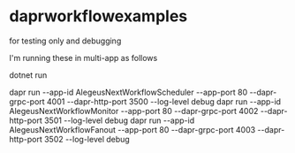 # daprworkflowexamples
for testing only and debugging

I'm running these in multi-app as follows

dotnet run


dapr run --app-id AlegeusNextWorkflowScheduler --app-port 80 --dapr-grpc-port 4001 --dapr-http-port 3500 --log-level debug
dapr run --app-id AlegeusNextWorkflowMonitor --app-port 80 --dapr-grpc-port 4002 --dapr-http-port 3501 --log-level debug
dapr run --app-id AlegeusNextWorkflowFanout --app-port 80 --dapr-grpc-port 4003 --dapr-http-port 3502 --log-level debug
